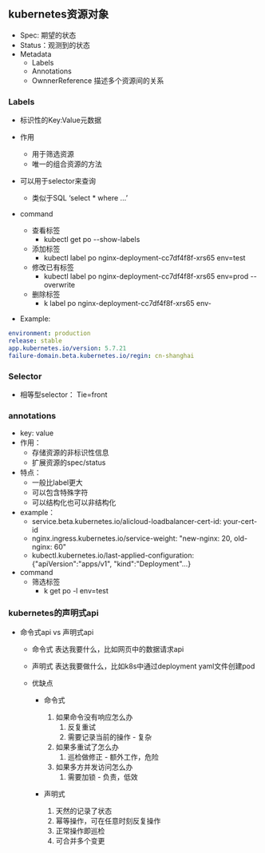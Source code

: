 ## kubernetes资源对象
- Spec: 期望的状态
- Status：观测到的状态
- Metadata
  * Labels
  * Annotations
  * OwnnerReference 描述多个资源间的关系

### Labels
- 标识性的Key:Value元数据
- 作用
  * 用于筛选资源
  * 唯一的组合资源的方法

- 可以用于selector来查询
  * 类似于SQL ‘select * where ...’

- command
  - 查看标签
    - kubectl get po --show-labels
  - 添加标签
    - kubectl label po nginx-deployment-cc7df4f8f-xrs65 env=test
  - 修改已有标签
    - kubectl label po nginx-deployment-cc7df4f8f-xrs65 env=prod --overwrite
  - 删除标签
    - k label po nginx-deployment-cc7df4f8f-xrs65 env-

- Example:

```yaml
environment: production
release: stable
app.kubernetes.io/version: 5.7.21
failure-domain.beta.kubernetes.io/regin: cn-shanghai
```

### Selector
- 相等型selector： Tie=front

### annotations
- key: value
- 作用：
  - 存储资源的非标识性信息
  - 扩展资源的spec/status
- 特点：
  - 一般比label更大
  - 可以包含特殊字符
  - 可以结构化也可以非结构化
- example：
  - service.beta.kubernetes.io/alicloud-loadbalancer-cert-id: your-cert-id
  - nginx.ingress.kubernetes.io/service-weight: "new-nginx: 20, old-nginx: 60"
  - kubectl.kubernetes.io/last-applied-configuration: {"apiVersion":"apps/v1", "kind":"Deployment"...}
- command
  - 筛选标签
    - k get po -l env=test

### kubernetes的声明式api

- 命令式api vs 声明式api
  - 命令式 表达我要什么，比如网页中的数据请求api
  - 声明式 表达我要做什么，比如k8s中通过deployment yaml文件创建pod

  - 优缺点
    - 命令式
      1. 如果命令没有响应怎么办
         1. 反复重试
         2. 需要记录当前的操作 - 复杂
      2. 如果多重试了怎么办
         1. 巡检做修正 - 额外工作，危险
      3. 如果多方并发访问怎么办
         1. 需要加锁 - 负责，低效

    - 声明式
      1. 天然的记录了状态
      2. 幂等操作，可在任意时刻反复操作
      3. 正常操作即巡检
      4. 可合并多个变更